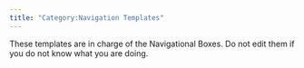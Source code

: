 ```yaml
---
title: "Category:Navigation Templates"
---
```


These templates are in charge of the Navigational Boxes. Do not edit
them if you do not know what you are doing.
